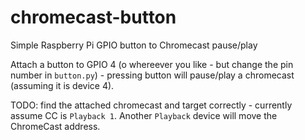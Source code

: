 # chromecast-button
Simple Raspberry Pi GPIO button to Chromecast pause/play

Attach a button to GPIO 4 (o whereever you like - but change the pin number in `button.py`) - pressing button will pause/play a chromecast (assuming it is device 4).

TODO: find the attached chromecast and target correctly - currently assume CC is `Playback 1`.  Another `Playback` device will move the ChromeCast address.
